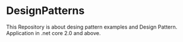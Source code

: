 # DesignPatterns
This Repository is about desing pattern examples and Design Pattern. Application in .net core 2.0 and above.
